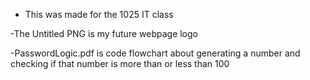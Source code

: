 - This was made for the 1025 IT class

-The Untitled PNG is my future webpage logo

-PasswordLogic.pdf is code flowchart about generating a number and checking if that number is more than or less than 100
